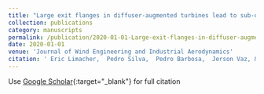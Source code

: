 ```yaml
---
title: "Large exit flanges in diffuser-augmented turbines lead to sub-optimal performance"
collection: publications
category: manuscripts
permalink: /publication/2020-01-01-Large-exit-flanges-in-diffuser-augmented-turbines-lead-to-sub-optimal-performance
date: 2020-01-01
venue: 'Journal of Wind Engineering and Industrial Aerodynamics'
citation: ' Eric Limacher,  Pedro Silva,  Pedro Barbosa,  Jerson Vaz, &quot;Large exit flanges in diffuser-augmented turbines lead to sub-optimal performance.&quot; Journal of Wind Engineering and Industrial Aerodynamics, 2020.'
---
```

Use [Google Scholar](https://scholar.google.com/scholar?q=Large+exit+flanges+in+diffuser+augmented+turbines+lead+to+sub+optimal+performance){:target="_blank"} for full citation
